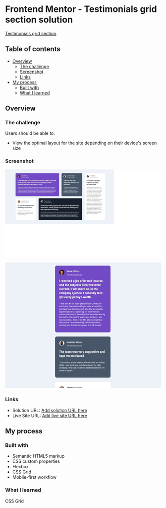 # Frontend Mentor - Testimonials grid section solution

[Testimonials grid section](https://www.frontendmentor.io/challenges/testimonials-grid-section-Nnw6J7Un7).

## Table of contents

- [Overview](#overview)
  - [The challenge](#the-challenge)
  - [Screenshot](#screenshot)
  - [Links](#links)
- [My process](#my-process)
  - [Built with](#built-with)
  - [What I learned](#what-i-learned)

## Overview

### The challenge

Users should be able to:

- View the optimal layout for the site depending on their device's screen size

### Screenshot

![](./images/screenshot_1.jpg)

![](./images/screenshot_2.jpg)

### Links

- Solution URL: [Add solution URL here](https://github.com/VitaliySaburdo/testimonials-grid-section)
- Live Site URL:
  [Add live site URL here](https://vitaliysaburdo.github.io/testimonials-grid-section/)

## My process

### Built with

- Semantic HTML5 markup
- CSS custom properties
- Flexbox
- CSS Grid
- Mobile-first workflow

### What I learned

CSS Grid
